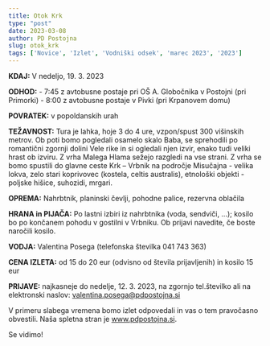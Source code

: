 ```yaml
---
title: Otok Krk
type: "post"
date: 2023-03-08
author: PD Postojna
slug: otok_krk
tags: ['Novice', 'Izlet', 'Vodniški odsek', 'marec 2023', '2023']
---
```


**KDAJ:**   V nedeljo, 19. 3. 2023

**ODHOD:**
    - 7:45 z avtobusne postaje pri OŠ A. Globočnika v Postojni (pri Primorki) 
    - 8:00 z avtobusne postaje v Pivki (pri Krpanovem domu)

**POVRATEK:**   v popoldanskih urah

**TEŽAVNOST:**  Tura je lahka, hoje 3 do 4 ure, vzpon/spust 300 višinskih metrov. Ob poti bomo pogledali osamelo skalo Baba, se sprehodili po romantični zgornji dolini Vele rike in si ogledali njen izvir, enako tudi veliki hrast ob izviru. Z vrha Malega Hlama sežejo razgledi na vse strani. Z vrha se bomo spustili do glavne ceste Krk – Vrbnik na področje Misučajna -  velika lokva, zelo stari koprivovec (kostela, celtis australis), etnološki objekti -  poljske hišice, suhozidi, mrgari.

**OPREMA:** Nahrbtnik, planinski čevlji, pohodne palice, rezervna oblačila

**HRANA in PIJAČA:** Po lastni izbiri iz nahrbtnika (voda, sendviči, …); kosilo bo po končanem pohodu v gostilni v Vrbniku. Ob prijavi navedite, če boste naročili kosilo.

**VODJA:** Valentina Posega (telefonska številka 041 743 363)

**CENA IZLETA:** od 15 do 20 eur (odvisno od števila prijavljenih) in kosilo 15 eur

**PRIJAVE:**    najkasneje do nedelje, 12. 3. 2023, na zgornjo tel.številko ali na elektronski naslov: valentina.posega@pdpostojna.si

V primeru slabega vremena bomo izlet odpovedali in vas o tem pravočasno obvestili. Naša spletna stran je www.pdpostojna.si. 

Se vidimo!
